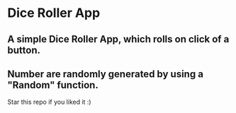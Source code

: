 # Dice Roller App

## A simple Dice Roller App, which rolls on click of a button.
## Number are randomly generated by using a "Random" function.

Star this repo if you liked it :)
